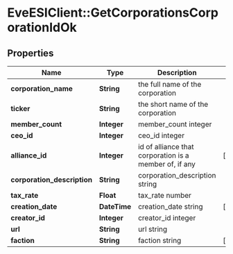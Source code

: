 # EveESIClient::GetCorporationsCorporationIdOk

## Properties
Name | Type | Description | Notes
------------ | ------------- | ------------- | -------------
**corporation_name** | **String** | the full name of the corporation | 
**ticker** | **String** | the short name of the corporation | 
**member_count** | **Integer** | member_count integer | 
**ceo_id** | **Integer** | ceo_id integer | 
**alliance_id** | **Integer** | id of alliance that corporation is a member of, if any | [optional] 
**corporation_description** | **String** | corporation_description string | 
**tax_rate** | **Float** | tax_rate number | 
**creation_date** | **DateTime** | creation_date string | [optional] 
**creator_id** | **Integer** | creator_id integer | 
**url** | **String** | url string | 
**faction** | **String** | faction string | [optional] 


